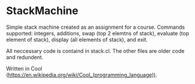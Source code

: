 # StackMachine

Simple stack machine created as an assignment for a course.
Commands supported: integers, additions, swap (top 2 elemtns of stack), evaluate (top element of stack), display (all elements of stack), and exit.

All neccessary code is containd in stack.cl. The other files are older code and redundent.

Written in Cool (https://en.wikipedia.org/wiki/Cool_(programming_language)).
